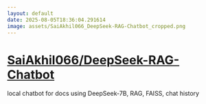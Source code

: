 ```yaml
---
layout: default
date: 2025-08-05T18:36:04.291614
image: assets/SaiAkhil066_DeepSeek-RAG-Chatbot_cropped.png
---
```


# [SaiAkhil066/DeepSeek-RAG-Chatbot](https://github.com/SaiAkhil066/DeepSeek-RAG-Chatbot)

local chatbot for docs using DeepSeek-7B, RAG, FAISS, chat history
